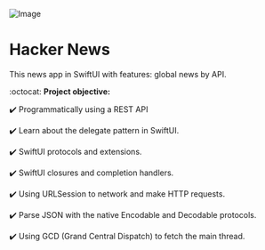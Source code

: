![Image](https://github.com/AnatoliyOstapenko/Fresh-Milk/blob/main/Fresh%20Milk/Assets.xcassets/CODE.imageset/CODE.png)

# Hacker News
This news app in SwiftUI with features: global news by API.


:octocat:  **Project objective:**

:heavy_check_mark: Programmatically using a REST API 

:heavy_check_mark: Learn about the delegate pattern in SwiftUI. 

:heavy_check_mark: SwiftUI protocols and extensions. 

:heavy_check_mark: SwiftUI closures and completion handlers. 

:heavy_check_mark: Using URLSession to network and make HTTP requests. 

:heavy_check_mark: Parse JSON with the native Encodable and Decodable protocols. 

:heavy_check_mark: Using GCD (Grand Central Dispatch) to fetch the main thread. 


